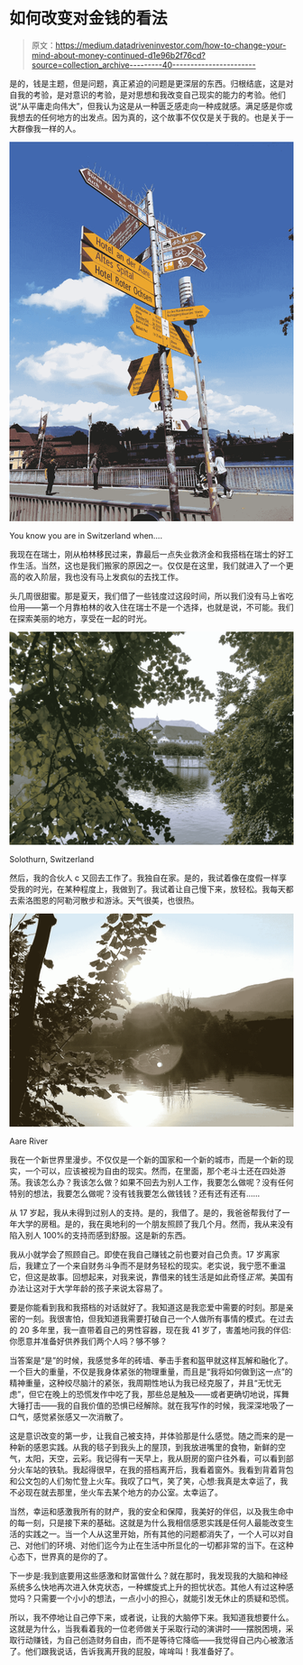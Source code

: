 # 如何改变对金钱的看法

> 原文：<https://medium.datadriveninvestor.com/how-to-change-your-mind-about-money-continued-d1e96b2f76cd?source=collection_archive---------40----------------------->

是的，钱是主题，但是问题，真正紧迫的问题是更深层的东西。归根结底，这是对自我的考验，是对意识的考验，是对思想和我改变自己现实的能力的考验。他们说“从平庸走向伟大”，但我认为这是从一种匮乏感走向一种成就感。满足感是你或我想去的任何地方的出发点。因为真的，这个故事不仅仅是关于我的。也是关于一大群像我一样的人。

![](img/f5a8293bc3cbe8465af0212f2f835425.png)

You know you are in Switzerland when….

我现在在瑞士，刚从柏林移民过来，靠最后一点失业救济金和我搭档在瑞士的好工作生活。当然，这也是我们搬家的原因之一。仅仅是在这里，我们就进入了一个更高的收入阶层，我也没有马上发疯似的去找工作。

头几周很甜蜜。那是夏天，我们借了一些钱度过这段时间，所以我们没有马上省吃俭用——第一个月靠柏林的收入住在瑞士不是一个选择，也就是说，不可能。我们在探索美丽的地方，享受在一起的时光。

![](img/7f71829f8ef08f9b94a9549d4a8541df.png)

Solothurn, Switzerland

然后，我的合伙人 c 又回去工作了。我独自在家。是的，我试着像在度假一样享受我的时光，在某种程度上，我做到了。我试着让自己慢下来，放轻松。我每天都去索洛图恩的阿勒河散步和游泳。天气很美，也很热。

![](img/ef6ffedf5ce78c1b6e390a980d3e5b66.png)

Aare River

我在一个新世界里漫步。不仅仅是一个新的国家和一个新的城市，而是一个新的现实，一个可以，应该被视为自由的现实。然而，在里面，那个老斗士还在四处游荡。我该怎么办？我该怎么做？如果不回去为别人工作，我要怎么做呢？没有任何特别的想法，我要怎么做呢？没有钱我要怎么做钱钱？还有还有还有……

从 17 岁起，我从未得到过别人的支持。是的，我借了。是的，我爸爸帮我付了一年大学的房租。是的，我在奥地利的一个朋友照顾了我几个月。然而，我从来没有陷入别人 100%的支持而感到舒服。这是新的东西。

我从小就学会了照顾自己。即使在我自己赚钱之前也要对自己负责。17 岁离家后，我建立了一个来自财务斗争而不是财务轻松的现实。老实说，我宁愿不重温它，但这是故事。回想起来，对我来说，靠借来的钱生活是如此奇怪*正常*。美国有办法让这对于大学年龄的孩子来说太容易了。

要是你能看到我和我搭档的对话就好了。我知道这是我恋爱中需要的时刻。那是亲密的一刻。我很害怕，但我知道我需要打破自己一个人做所有事情的模式。在过去的 20 多年里，我一直带着自己的男性容器，现在我 41 岁了，害羞地问我的伴侣:你愿意并准备好供养我们两个人吗？够不够？

当答案是“是”的时候，我感觉多年的砖墙、拳击手套和盔甲就这样瓦解和融化了。一个巨大的重量，不仅是我身体紧张的物理重量，而且是“我将如何做到这一点”的精神重量，这种绞尽脑汁的紧张，我周期性地认为我已经克服了，并且“无忧无虑”，但它在晚上的恐慌发作中吃了我，那些总是触及——或者更确切地说，挥舞大锤打击——我的自我价值的恐惧已经解除。就在我写作的时候，我深深地吸了一口气，感觉紧张感又一次消散了。

这是意识改变的第一步，让我自己被支持，并体验那是什么感觉。随之而来的是一种新的感恩实践。从我的毯子到我头上的屋顶，到我放进嘴里的食物，新鲜的空气，太阳，天空，云彩。我记得有一天早上，我从厨房的窗户往外看，可以看到部分火车站的铁轨。我起得很早，在我的搭档离开后，我看着窗外。我看到背着背包和公文包的人们匆忙登上火车。我叹了口气，笑了笑，心想:我真是太幸运了，我不必现在就去那里，坐火车去某个地方的办公室。太幸运了。

当然，幸运和感激我所有的财产，我的安全和保障，我美好的伴侣，以及我生命中的每一刻，只是接下来的基础。这就是为什么我相信感恩实践是任何人最能改变生活的实践之一。当一个人从这里开始，所有其他的问题都消失了，一个人可以对自己、对他们的环境、对他们迄今为止在生活中所显化的一切都非常的当下。在这种心态下，世界真的是你的了。

下一步是:我到底要用这些感激和财富做什么？就在那时，我发现我的大脑和神经系统多么快地再次进入休克状态，一种螺旋式上升的担忧状态。其他人有过这种感觉吗？只需要一个小小的想法，一点小小的担心，就能引发无休止的质疑和恐慌。

所以，我不停地让自己停下来，或者说，让我的大脑停下来。我知道我想要什么。这就是为什么，当我看着我的一位老师做关于采取行动的演讲时——摆脱困境，采取行动赚钱，为自己创造财务自由，而不是等待它降临——我觉得自己内心被激活了。他们跟我说话，告诉我离开我的屁股，哞哞叫！我准备好了。